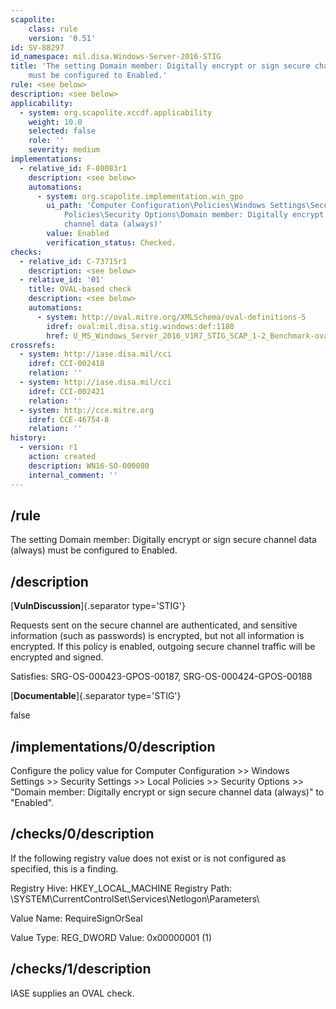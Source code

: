 ```yaml
---
scapolite:
    class: rule
    version: '0.51'
id: SV-88297
id_namespace: mil.disa.Windows-Server-2016-STIG
title: 'The setting Domain member: Digitally encrypt or sign secure channel data (always)
    must be configured to Enabled.'
rule: <see below>
description: <see below>
applicability:
  - system: org.scapolite.xccdf.applicability
    weight: 10.0
    selected: false
    role: ''
    severity: medium
implementations:
  - relative_id: F-80083r1
    description: <see below>
    automations:
      - system: org.scapolite.implementation.win_gpo
        ui_path: 'Computer Configuration\Policies\Windows Settings\Security Settings\Local
            Policies\Security Options\Domain member: Digitally encrypt or sign secure
            channel data (always)'
        value: Enabled
        verification_status: Checked.
checks:
  - relative_id: C-73715r1
    description: <see below>
  - relative_id: '01'
    title: OVAL-based check
    description: <see below>
    automations:
      - system: http://oval.mitre.org/XMLSchema/oval-definitions-5
        idref: oval:mil.disa.stig.windows:def:1188
        href: U_MS_Windows_Server_2016_V1R7_STIG_SCAP_1-2_Benchmark-oval.xml
crossrefs:
  - system: http://iase.disa.mil/cci
    idref: CCI-002418
    relation: ''
  - system: http://iase.disa.mil/cci
    idref: CCI-002421
    relation: ''
  - system: http://cce.mitre.org
    idref: CCE-46754-8
    relation: ''
history:
  - version: r1
    action: created
    description: WN16-SO-000080
    internal_comment: ''
---
```



## /rule

The setting Domain member: Digitally encrypt or sign secure channel data (always) must be configured to Enabled.

## /description

[**VulnDiscussion**]{.separator type='STIG'}

Requests sent on the secure channel are authenticated, and sensitive information (such as passwords) is encrypted, but not all information is encrypted. If this policy is enabled, outgoing secure channel traffic will be encrypted and signed.

Satisfies: SRG-OS-000423-GPOS-00187, SRG-OS-000424-GPOS-00188

[**Documentable**]{.separator type='STIG'}

false

## /implementations/0/description

Configure the policy value for Computer Configuration >> Windows Settings >> Security Settings >> Local Policies >> Security Options >> "Domain member: Digitally encrypt or sign secure channel data (always)" to "Enabled".

## /checks/0/description

If the following registry value does not exist or is not configured as specified, this is a finding.

Registry Hive: HKEY_LOCAL_MACHINE
Registry Path: \SYSTEM\CurrentControlSet\Services\Netlogon\Parameters\

Value Name: RequireSignOrSeal

Value Type: REG_DWORD
Value: 0x00000001 (1)

## /checks/1/description

IASE supplies an OVAL check.
